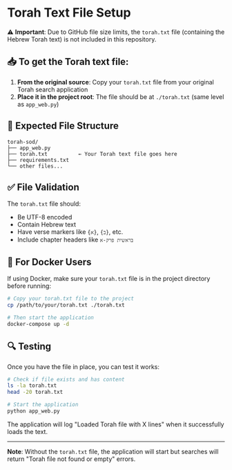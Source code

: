 # Torah Text File Setup

⚠️ **Important**: Due to GitHub file size limits, the `torah.txt` file (containing the Hebrew Torah text) is not included in this repository.

## 📥 To get the Torah text file:

1. **From the original source**: Copy your `torah.txt` file from your original Torah search application
2. **Place it in the project root**: The file should be at `./torah.txt` (same level as `app_web.py`)

## 📁 Expected File Structure

```
torah-sod/
├── app_web.py
├── torah.txt          ← Your Torah text file goes here
├── requirements.txt
└── other files...
```

## ✅ File Validation

The `torah.txt` file should:
- Be UTF-8 encoded
- Contain Hebrew text
- Have verse markers like `{א}`, `{ב}`, etc.
- Include chapter headers like `בראשית פרק-א`

## 🐳 For Docker Users

If using Docker, make sure your `torah.txt` file is in the project directory before running:

```bash
# Copy your torah.txt file to the project
cp /path/to/your/torah.txt ./torah.txt

# Then start the application
docker-compose up -d
```

## 🔍 Testing

Once you have the file in place, you can test it works:

```bash
# Check if file exists and has content
ls -la torah.txt
head -20 torah.txt

# Start the application
python app_web.py
```

The application will log "Loaded Torah file with X lines" when it successfully loads the text.

---

**Note**: Without the `torah.txt` file, the application will start but searches will return "Torah file not found or empty" errors.